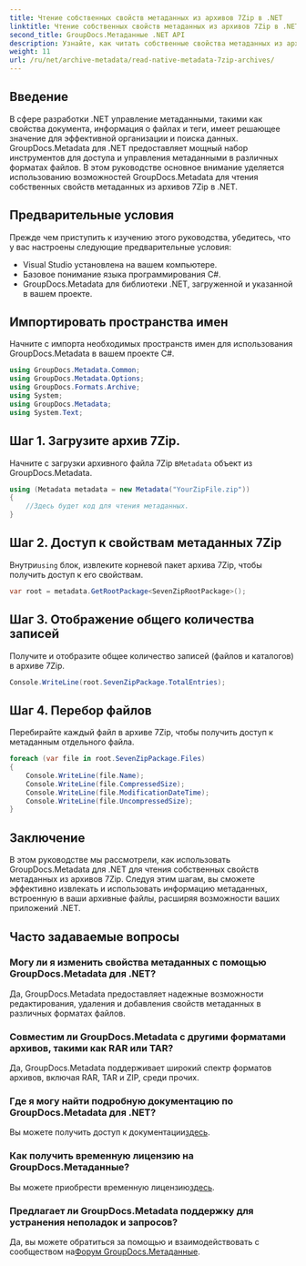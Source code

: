 ```yaml
---
title: Чтение собственных свойств метаданных из архивов 7Zip в .NET
linktitle: Чтение собственных свойств метаданных из архивов 7Zip в .NET
second_title: GroupDocs.Метаданные .NET API
description: Узнайте, как читать собственные свойства метаданных из архивов 7Zip с помощью GroupDocs.Metadata для .NET. Расширьте возможности управления данными вашего приложения .NET.
weight: 11
url: /ru/net/archive-metadata/read-native-metadata-7zip-archives/
---
```

## Введение
В сфере разработки .NET управление метаданными, такими как свойства документа, информация о файлах и теги, имеет решающее значение для эффективной организации и поиска данных. GroupDocs.Metadata для .NET предоставляет мощный набор инструментов для доступа и управления метаданными в различных форматах файлов. В этом руководстве основное внимание уделяется использованию возможностей GroupDocs.Metadata для чтения собственных свойств метаданных из архивов 7Zip в .NET. 
## Предварительные условия
Прежде чем приступить к изучению этого руководства, убедитесь, что у вас настроены следующие предварительные условия:
- Visual Studio установлена на вашем компьютере.
- Базовое понимание языка программирования C#.
- GroupDocs.Metadata для библиотеки .NET, загруженной и указанной в вашем проекте.

## Импортировать пространства имен
Начните с импорта необходимых пространств имен для использования GroupDocs.Metadata в вашем проекте C#.
```csharp
using GroupDocs.Metadata.Common;
using GroupDocs.Metadata.Options;
using GroupDocs.Formats.Archive;
using System;
using GroupDocs.Metadata;
using System.Text;
```
## Шаг 1. Загрузите архив 7Zip.
 Начните с загрузки архивного файла 7Zip в`Metadata` объект из GroupDocs.Metadata.
```csharp
using (Metadata metadata = new Metadata("YourZipFile.zip"))
{
    //Здесь будет код для чтения метаданных.
}
```
## Шаг 2. Доступ к свойствам метаданных 7Zip
 Внутри`using` блок, извлеките корневой пакет архива 7Zip, чтобы получить доступ к его свойствам.
```csharp
var root = metadata.GetRootPackage<SevenZipRootPackage>();
```
## Шаг 3. Отображение общего количества записей
Получите и отобразите общее количество записей (файлов и каталогов) в архиве 7Zip.
```csharp
Console.WriteLine(root.SevenZipPackage.TotalEntries);
```
## Шаг 4. Перебор файлов
Перебирайте каждый файл в архиве 7Zip, чтобы получить доступ к метаданным отдельного файла.
```csharp
foreach (var file in root.SevenZipPackage.Files)
{
    Console.WriteLine(file.Name);
    Console.WriteLine(file.CompressedSize);
    Console.WriteLine(file.ModificationDateTime);
    Console.WriteLine(file.UncompressedSize);
}
```

## Заключение
В этом руководстве мы рассмотрели, как использовать GroupDocs.Metadata для .NET для чтения собственных свойств метаданных из архивов 7Zip. Следуя этим шагам, вы сможете эффективно извлекать и использовать информацию метаданных, встроенную в ваши архивные файлы, расширяя возможности ваших приложений .NET.

## Часто задаваемые вопросы
### Могу ли я изменить свойства метаданных с помощью GroupDocs.Metadata для .NET?
Да, GroupDocs.Metadata предоставляет надежные возможности редактирования, удаления и добавления свойств метаданных в различных форматах файлов.
### Совместим ли GroupDocs.Metadata с другими форматами архивов, такими как RAR или TAR?
Да, GroupDocs.Metadata поддерживает широкий спектр форматов архивов, включая RAR, TAR и ZIP, среди прочих.
### Где я могу найти подробную документацию по GroupDocs.Metadata для .NET?
 Вы можете получить доступ к документации[здесь](https://tutorials.groupdocs.com/metadata/net/).
### Как получить временную лицензию на GroupDocs.Метаданные?
 Вы можете приобрести временную лицензию[здесь](https://purchase.groupdocs.com/temporary-license/).
### Предлагает ли GroupDocs.Metadata поддержку для устранения неполадок и запросов?
 Да, вы можете обратиться за помощью и взаимодействовать с сообществом на[Форум GroupDocs.Метаданные](https://forum.groupdocs.com/c/metadata/14).
